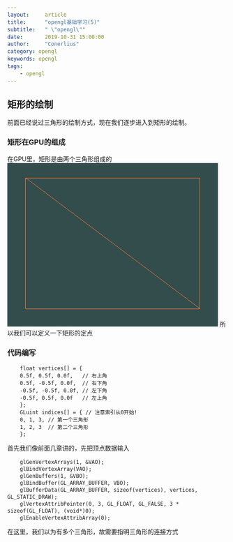 ```yaml
---
layout:     article
title:      "opengl基础学习(5)"
subtitle:   " \"opengl\""
date:       2019-10-31 15:00:00
author:     "Conerlius"
category: opengl
keywords: opengl
tags:
    - opengl
---
```


## 矩形的绘制
前面已经说过三角形的绘制方式，现在我们逐步进入到矩形的绘制。

### 矩形在GPU的组成
在GPU里，矩形是由两个三角形组成的
![png](/images/OpenGL/opengl_5_1.png)
所以我们可以定义一下矩形的定点

### 代码编写
```
    float vertices[] = {
	0.5f, 0.5f, 0.0f,   // 右上角
	0.5f, -0.5f, 0.0f,  // 右下角
	-0.5f, -0.5f, 0.0f, // 左下角
	-0.5f, 0.5f, 0.0f   // 左上角
	};
	GLuint indices[] = { // 注意索引从0开始! 
	0, 1, 3, // 第一个三角形
	1, 2, 3  // 第二个三角形
	};
```
首先我们像前面几章讲的，先把顶点数据输入
```
    glGenVertexArrays(1, &VAO);
	glBindVertexArray(VAO);
	glGenBuffers(1, &VBO);
	glBindBuffer(GL_ARRAY_BUFFER, VBO);
	glBufferData(GL_ARRAY_BUFFER, sizeof(vertices), vertices, GL_STATIC_DRAW);
    glVertexAttribPointer(0, 3, GL_FLOAT, GL_FALSE, 3 * sizeof(GL_FLOAT), (void*)0);
	glEnableVertexAttribArray(0);
```
在这里，我们以为有多个三角形，故需要指明三角形的连接方式